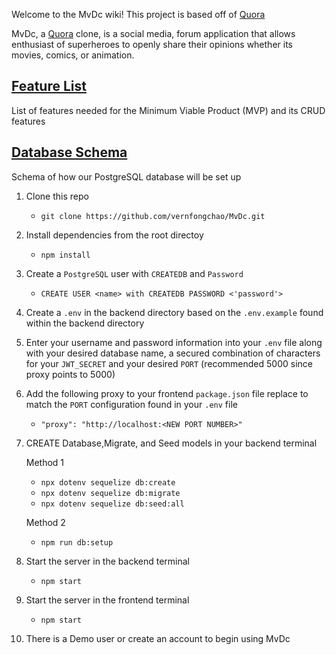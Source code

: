 Welcome to the MvDc wiki!
This project is based off of [Quora](https://www.quora.com/)

MvDc, a [Quora](https://www.quora.com/) clone, is a social media, forum application that allows enthusiast of superheroes to openly share their opinions whether its movies, comics, or animation.

## [Feature List](https://github.com/vernfongchao/MvDc/wiki/MVP-Feature-List)

List of features needed for the Minimum Viable Product (MVP) and its CRUD features

## [Database Schema](https://github.com/vernfongchao/MvDc/wiki/Database-Schema)

Schema of how our PostgreSQL database will be set up

1. Clone this repo

   - `git clone https://github.com/vernfongchao/MvDc.git`

2. Install dependencies from the root directoy

   - `npm install`

3. Create a `PostgreSQL` user with `CREATEDB` and `Password` 

   - `CREATE USER <name> with CREATEDB PASSWORD <'password'>`

4. Create a `.env` in the backend directory based on the `.env.example` found within the backend directory

5. Enter your username and password information into your `.env` file along with your desired database name, a secured combination of characters for your `JWT_SECRET` and your desired `PORT` (recommended 5000 since proxy points to 5000)

6. Add the following proxy to your frontend `package.json` file replace to match the `PORT` configuration found in your `.env` file

   - `"proxy": "http://localhost:<NEW PORT NUMBER>"`

7. CREATE Database,Migrate, and Seed models in your backend terminal 

   Method 1
   
   - `npx dotenv sequelize db:create`
   - `npx dotenv sequelize db:migrate`
   - `npx dotenv sequelize db:seed:all`

   Method 2
   
   - `npm run db:setup`

8. Start the server in the backend terminal

   - `npm start`

9. Start the server in the frontend terminal

   - `npm start`

10. There is a Demo user or create an account to begin using MvDc
